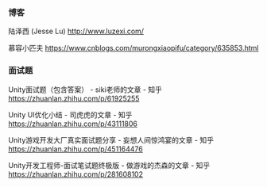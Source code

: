 ### 博客

陆泽西 (Jesse Lu)
http://www.luzexi.com/

慕容小匹夫
https://www.cnblogs.com/murongxiaopifu/category/635853.html


### 面试题
Unity面试题（包含答案） - siki老师的文章 - 知乎
https://zhuanlan.zhihu.com/p/61925255

Unity UI优化小结 - 司虎虎的文章 - 知乎
https://zhuanlan.zhihu.com/p/43111806

Unity游戏开发大厂真实面试题分享 - 妄想人间惊鸿宴的文章 - 知乎
https://zhuanlan.zhihu.com/p/451164476

Unity开发工程师-面试笔试题终极版 - 做游戏的杰森的文章 - 知乎
https://zhuanlan.zhihu.com/p/281608102
